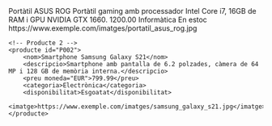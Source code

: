 <?xml version="1.0" encoding="UTF-8"?>
<!-- Document XML per a la gestió de productes d'una botiga online -->
<botiga>
    <!-- Producte 1 -->
    <producte id="P001">
        <nom>Portàtil ASUS ROG</nom>
        <descripcio>Portàtil gaming amb processador Intel Core i7, 16GB de RAM i GPU NVIDIA GTX 1660.</descripcio>
        <preu moneda="EUR">1200.00</preu>
        <categoria>Informàtica</categoria>
        <disponibilitat>En estoc</disponibilitat>
        <imatge>https://www.exemple.com/imatges/portatil_asus_rog.jpg</imatge>
    </producte>
    
    <!-- Producte 2 -->
    <producte id="P002">
        <nom>Smartphone Samsung Galaxy S21</nom>
        <descripcio>Smartphone amb pantalla de 6.2 polzades, càmera de 64 MP i 128 GB de memòria interna.</descripcio>
        <preu moneda="EUR">799.99</preu>
        <categoria>Electrònica</categoria>
        <disponibilitat>Esgoatat</disponibilitat>
        <imatge>https://www.exemple.com/imatges/samsung_galaxy_s21.jpg</imatge>
    </producte>
</botiga>
